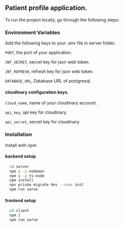 
## Patient profile application.

To run the project locally, go through the following steps:


### Environment Variables

Add the following keys to your .env file in server folder.

`PORT`, the port of your application.

`JWT_SECRET`, secret key for json web token.

`JWT_REFRESH`, refresh key for json web token.

`DATABASE_URL`, Database URL of postgresql.

#### cloudinary configuration keys.

`cloud_name`, name of your cloudinary account.

`api_key`, api key for cloudinary.

`api_secret`, secret key for cloudinary.


### Installation

Install with npm

#### backend setup
```bash
  cd server
  npm i -g nodemon
  npm i -g ts-node
  npm install
  npx prisma migrate dev --name init
  npm run serve
```

#### frontend setup
```bash
  cd client
  npm i
  npm run serve
```
